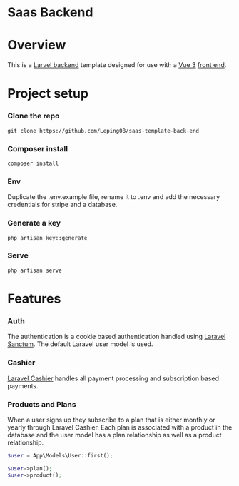 # Saas Backend

# Overview

This is a [Larvel backend](https://github.com/Leping08/saas-template-back-end) template designed for use with a [Vue 3](https://vuejs.org/) [front end](https://github.com/Leping08/saas-template-front-end).

# Project setup
### Clone the repo
```
git clone https://github.com/Leping08/saas-template-back-end
```

### Composer install
```
composer install
```

### Env
Duplicate the .env.example file, rename it to .env and add the necessary credentials for stripe and a database.

### Generate a key
```
php artisan key::generate
```

### Serve
```
php artisan serve
```

# Features

### Auth

The authentication is a cookie based authentication handled using [Laravel Sanctum](https://laravel.com/docs/master/sanctum). The default Laravel user model is used.

### Cashier

[Laravel Cashier](https://laravel.com/docs/master/billing) handles all payment processing and subscription based payments.

### Products and Plans

When a user signs up they subscribe to a plan that is either monthly or yearly through Laravel Cashier. Each plan is associated with a product in the database and the user model has a plan relationship as well as a product relationship.

```php
$user = App\Models\User::first();

$user->plan();
$user->product();
```